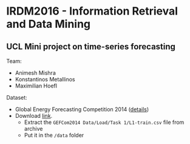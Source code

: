 # IRDM2016 - Information Retrieval and Data Mining
## UCL Mini project on time-series forecasting

Team:  
+ Animesh Mishra
+ Konstantinos Metallinos
+ Maximilian Hoefl

Dataset: 
+ Global Energy Forecasting Competition 2014 ([details](http://www.drhongtao.com/gefcom))  
+ Download [link](http://1drv.ms/1PIVd0L).
    - Extract the `GEFCom2014 Data/Load/Task 1/L1-train.csv` file from archive
    - Put it in the `/data` folder


  


